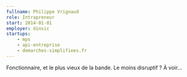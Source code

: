 ```yaml
---
fullname: Philippe Vrignaud
role: Intrapreneur
start: 2014-01-01
employer: dinsic
startups:
    - mps
    - api-entreprise
    - demarches-simplifiees.fr
---
```


Fonctionnaire, et le plus vieux de la bande. Le moins disruptif ? À voir…
